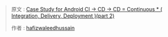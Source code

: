 > 原文 : [Case Study for Android CI -> CD -> CD = Continuous * ( Integration, Delivery, Deployment )(part 2)](http://www.uwanttolearn.com/android/case-study-for-android-ci-cd-cd-continuous-integration-delivery-deployment-part-2/)
>
> 作者 : [hafizwaleedhussain](http://www.uwanttolearn.com/about/)


